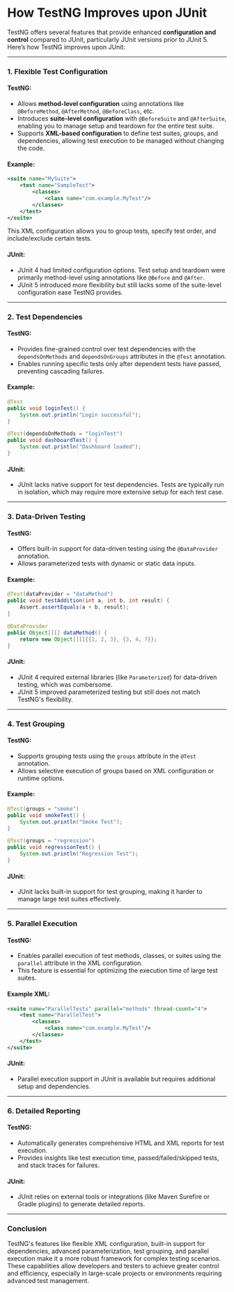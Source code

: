 # How TestNG Improves upon JUnit

TestNG offers several features that provide enhanced **configuration and control** compared to JUnit, particularly JUnit versions prior to JUnit 5. Here’s how TestNG improves upon JUnit:

---

### 1. **Flexible Test Configuration**
#### TestNG:
- Allows **method-level configuration** using annotations like `@BeforeMethod`, `@AfterMethod`, `@BeforeClass`, etc.
- Introduces **suite-level configuration** with `@BeforeSuite` and `@AfterSuite`, enabling you to manage setup and teardown for the entire test suite.
- Supports **XML-based configuration** to define test suites, groups, and dependencies, allowing test execution to be managed without changing the code.

#### Example:
```xml
<suite name="MySuite">
    <test name="SampleTest">
        <classes>
            <class name="com.example.MyTest"/>
        </classes>
    </test>
</suite>
```

This XML configuration allows you to group tests, specify test order, and include/exclude certain tests.

#### JUnit:
- JUnit 4 had limited configuration options. Test setup and teardown were primarily method-level using annotations like `@Before` and `@After`.
- JUnit 5 introduced more flexibility but still lacks some of the suite-level configuration ease TestNG provides.

---

### 2. **Test Dependencies**
#### TestNG:
- Provides fine-grained control over test dependencies with the `dependsOnMethods` and `dependsOnGroups` attributes in the `@Test` annotation.
- Enables running specific tests only after dependent tests have passed, preventing cascading failures.

#### Example:
```java
@Test
public void loginTest() {
    System.out.println("Login successful");
}

@Test(dependsOnMethods = "loginTest")
public void dashboardTest() {
    System.out.println("Dashboard loaded");
}
```

#### JUnit:
- JUnit lacks native support for test dependencies. Tests are typically run in isolation, which may require more extensive setup for each test case.

---

### 3. **Data-Driven Testing**
#### TestNG:
- Offers built-in support for data-driven testing using the `@DataProvider` annotation.
- Allows parameterized tests with dynamic or static data inputs.

#### Example:
```java
@Test(dataProvider = "dataMethod")
public void testAddition(int a, int b, int result) {
    Assert.assertEquals(a + b, result);
}

@DataProvider
public Object[][] dataMethod() {
    return new Object[][]{{1, 2, 3}, {3, 4, 7}};
}
```

#### JUnit:
- JUnit 4 required external libraries (like `Parameterized`) for data-driven testing, which was cumbersome.
- JUnit 5 improved parameterized testing but still does not match TestNG's flexibility.

---

### 4. **Test Grouping**
#### TestNG:
- Supports grouping tests using the `groups` attribute in the `@Test` annotation.
- Allows selective execution of groups based on XML configuration or runtime options.

#### Example:
```java
@Test(groups = "smoke")
public void smokeTest() {
    System.out.println("Smoke Test");
}

@Test(groups = "regression")
public void regressionTest() {
    System.out.println("Regression Test");
}
```

#### JUnit:
- JUnit lacks built-in support for test grouping, making it harder to manage large test suites effectively.

---

### 5. **Parallel Execution**
#### TestNG:
- Enables parallel execution of test methods, classes, or suites using the `parallel` attribute in the XML configuration.
- This feature is essential for optimizing the execution time of large test suites.

#### Example XML:
```xml
<suite name="ParallelTests" parallel="methods" thread-count="4">
    <test name="ParallelTest">
        <classes>
            <class name="com.example.MyTest"/>
        </classes>
    </test>
</suite>
```

#### JUnit:
- Parallel execution support in JUnit is available but requires additional setup and dependencies.

---

### 6. **Detailed Reporting**
#### TestNG:
- Automatically generates comprehensive HTML and XML reports for test execution.
- Provides insights like test execution time, passed/failed/skipped tests, and stack traces for failures.

#### JUnit:
- JUnit relies on external tools or integrations (like Maven Surefire or Gradle plugins) to generate detailed reports.

---

### Conclusion
TestNG's features like flexible XML configuration, built-in support for dependencies, advanced parameterization, test grouping, and parallel execution make it a more robust framework for complex testing scenarios. These capabilities allow developers and testers to achieve greater control and efficiency, especially in large-scale projects or environments requiring advanced test management.